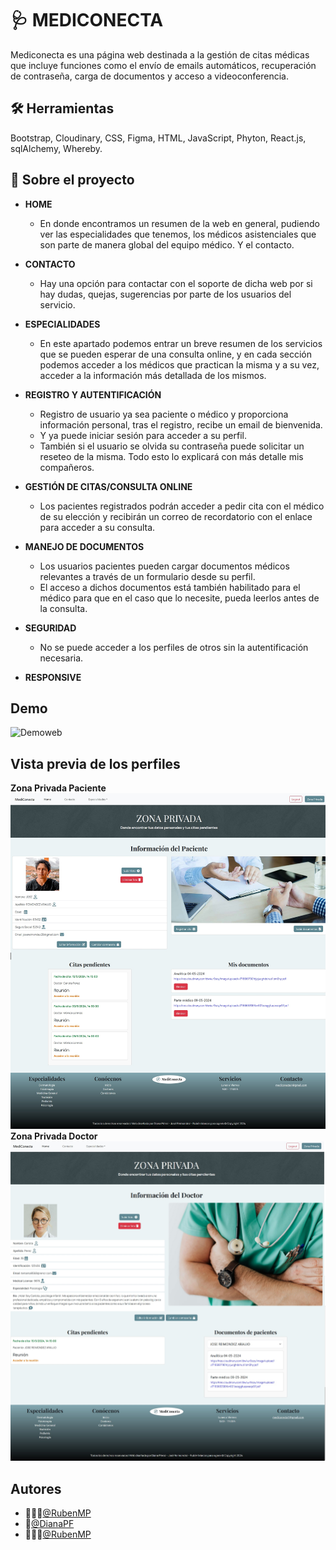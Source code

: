 
# 🩺 MEDICONECTA 

Mediconecta es una página web destinada a la gestión de citas médicas que incluye funciones como el envío de emails automáticos, recuperación de contraseña, carga de documentos y acceso a videoconferencia.

## 🛠 Herramientas
Bootstrap, Cloudinary, CSS, Figma, HTML, JavaScript, Phyton, React.js, sqlAlchemy, Whereby.

## 🏥 Sobre el proyecto
- **HOME**
  - En donde encontramos un resumen de la web en general, pudiendo ver las especialidades que tenemos, los médicos asistenciales que son parte de manera global del equipo médico. Y el contacto.
  
- **CONTACTO**
  - Hay una opción para contactar con el soporte de dicha web por si hay dudas, quejas, sugerencias por parte de los usuarios del servicio.
  
- **ESPECIALIDADES**
  - En este apartado podemos entrar un breve resumen de los servicios que se pueden esperar de una consulta online, y en cada sección podemos acceder a los médicos que practican la misma y a su vez, acceder a la información más detallada de los mismos.
  
- **REGISTRO Y AUTENTIFICACIÓN**
   - Registro de usuario ya sea paciente o médico y proporciona información personal, tras el registro, recibe un email de bienvenida.
   - Y ya puede iniciar sesión para acceder a su perfil.
   - También si el usuario se olvida su contraseña puede solicitar un reseteo de la misma. Todo esto lo explicará con más detalle mis compañeros.
   
- **GESTIÓN DE CITAS/CONSULTA ONLINE**
   - Los pacientes registrados podrán acceder a pedir cita con el médico de su elección y recibirán un correo de recordatorio con el enlace para acceder a su consulta.
   
- **MANEJO DE DOCUMENTOS**
   - Los usuarios pacientes pueden cargar documentos médicos relevantes a través de un formulario desde su perfil.
   - El acceso a dichos documentos está también habilitado para el médico para que en el caso que lo necesite, pueda leerlos antes de la consulta.
   
- **SEGURIDAD**
   - No se puede acceder a los perfiles de otros sin la autentificación necesaria.

- **RESPONSIVE**

## Demo

![Demoweb](./DemoWeb.gif)

## Vista previa de los perfiles
**Zona Privada Paciente**
![Perfil_Paciente](./Perfil_Paciente.jpg)
**Zona Privada Doctor**
![Perfil_Doctor](./Perfil_Doctor.jpg)


## Autores

- 👨🏻‍💻[@RubenMP](https://github.com/rubenmp92)
- 🦊[@DianaPF](https://github.com/rubenmp92)
- 👨🏽‍💻[@RubenMP](https://github.com/rubenmp92)


